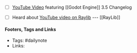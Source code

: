 - [ ] [YouTube Video](https://www.youtube.com/watch?v=NjIJm2jax68) featuring [[Godot Engine]] 3.5 Changelog
- [ ] Heard about [YouTube video on Raylib](https://www.youtube.com/watch?v=OvnSEq6_DQA)  --- [[RayLib]]


#### Footers, Tags and Links
- Tags: #dailynote      
- Links: 

[^1]: